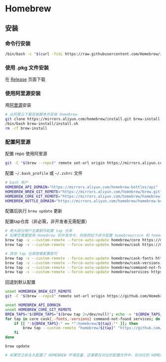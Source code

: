 # Homebrew

## 安装

### 命令行安装

```bash
/bin/bash -c "$(curl -fsSL https://raw.githubusercontent.com/Homebrew/install/HEAD/install.sh)"
```

### 使用 .pkg 文件安装

在 [Release](https://github.com/Homebrew/brew/releases) 页面下载

### 使用阿里源安装

用[阿里源](https://developer.aliyun.com/mirror/homebrew)安装

```bash
# 从阿里云下载安装脚本并安装 Homebrew
git clone https://mirrors.aliyun.com/homebrew/install.git brew-install
/bin/bash brew-install/install.sh
rm -rf brew-install
```

### 配置阿里源

配置 repo 使用阿里源

```bash
git -C "$(brew --repo)" remote set-url origin https://mirrors.aliyun.com/homebrew/brew.git
```

配置 `~/.bash_profile` 或 `~/.zshrc` 文件

```bash
# bash 用户
HOMEBREW_API_DOMAIN="https://mirrors.aliyun.com/homebrew-bottles/api"
HOMEBREW_BREW_GIT_REMOTE="https://mirrors.aliyun.com/homebrew/brew.git"
HOMEBREW_CORE_GIT_REMOTE="https://mirrors.aliyun.com/homebrew/homebrew-core.git"
HOMEBREW_BOTTLE_DOMAIN="https://mirrors.aliyun.com/homebrew/homebrew-bottles"
```

配置后执行 `brew update` 更新

配置tap仓库（非必需，非开发者无需配置）

```bash
# 绝大部分用户无需额外配置 tap 仓库
# 如果您需要使用 Homebrew 的开发命令，则按照如下命令配置 homebrew/core 和 homebrew/cask 镜像。
brew tap -v --custom-remote --force-auto-update homebrew/core https://mirrors.aliyun.com/homebrew/homebrew-core.git
brew tap -v --custom-remote --force-auto-update homebrew/cask https://mirrors.aliyun.com/homebrew/homebrew-cask.git

# 其他 tap 仓库按需配置即可
brew tap -v --custom-remote --force-auto-update homebrew/cask-fonts https://mirrors.aliyun.com/homebrew/homebrew-cask-fonts.git
brew tap -v --custom-remote --force-auto-update homebrew/cask-versions https://mirrors.aliyun.com/homebrew/homebrew-cask-versions.git
brew tap -v --custom-remote --force-auto-update homebrew/command-not-found https://mirrors.aliyun.com/homebrew/homebrew-command-not-found.git
brew tap -v --custom-remote --force-auto-update homebrew/services https://mirrors.aliyun.com/homebrew/homebrew-services.git
```

回退到默认配置

```bash
unset HOMEBREW_BREW_GIT_REMOTE
git -C "$(brew --repo)" remote set-url origin https://github.com/Homebrew/brew

unset HOMEBREW_API_DOMAIN
unset HOMEBREW_CORE_GIT_REMOTE
BREW_TAPS="$(BREW_TAPS="$(brew tap 2>/dev/null)"; echo -n "${BREW_TAPS//$'\n'/:}")"
for tap in core cask{,-fonts,-versions} command-not-found services; do
    if [[ ":${BREW_TAPS}:" == *":homebrew/${tap}:"* ]]; then
        brew tap --custom-remote "homebrew/${tap}" "https://github.com/Homebrew/homebrew-${tap}"
    fi
done

brew update

# 如果您之前永久配置了 HOMEBREW 环境变量，还需要在对应的配置文件中，将对应的 HOMEBREW 环境变量配置行删除
```
